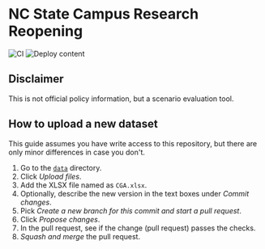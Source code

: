 # NC State Campus Research Reopening

![CI](https://github.com/ncsu-geoforall-lab/campus-research-reopening/workflows/CI/badge.svg?branch=master)
![Deploy content](https://github.com/ncsu-geoforall-lab/campus-research-reopening/workflows/Deploy%20content/badge.svg?branch=master)

## Disclaimer

This is not official policy information, but a scenario evaluation tool.

## How to upload a new dataset

This guide assumes you have write access to this repository, but there are only minor differences in case you don't.

1. Go to the [`data`](data) directory.
2. Click *Upload files*.
3. Add the XLSX file named as `CGA.xlsx`.
4. Optionally, describe the new version in the text boxes under *Commit changes*.
5. Pick *Create a new branch for this commit and start a pull request*.
6. Click *Propose changes*.
7. In the pull request, see if the change (pull request) passes the checks.
8. *Squash and merge* the pull request.
